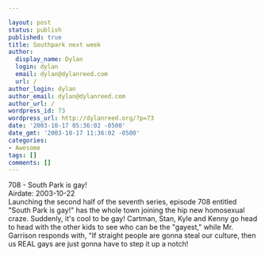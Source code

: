 ```yaml
---

layout: post
status: publish
published: true
title: Southpark next week
author:
  display_name: Dylan
  login: dylan
  email: dylan@dylanreed.com
  url: /
author_login: dylan
author_email: dylan@dylanreed.com
author_url: /
wordpress_id: 73
wordpress_url: http://dylanreed.org/?p=73
date: '2003-10-17 05:36:02 -0500'
date_gmt: '2003-10-17 11:36:02 -0500'
categories:
- Awesome
tags: []
comments: []
---
```


708 - South Park is gay!  
Airdate: 2003-10-22  
Launching the second half of the seventh series, episode 708 entitled "South Park is gay!" has the whole town joining the hip new homosexual craze. Suddenly, it's cool to be gay! Cartman, Stan, Kyle and Kenny go head to head with the other kids to see who can be the "gayest," while Mr. Garrison responds with, "If straight people are gonna steal our culture, then us REAL gays are just gonna have to step it up a notch!
